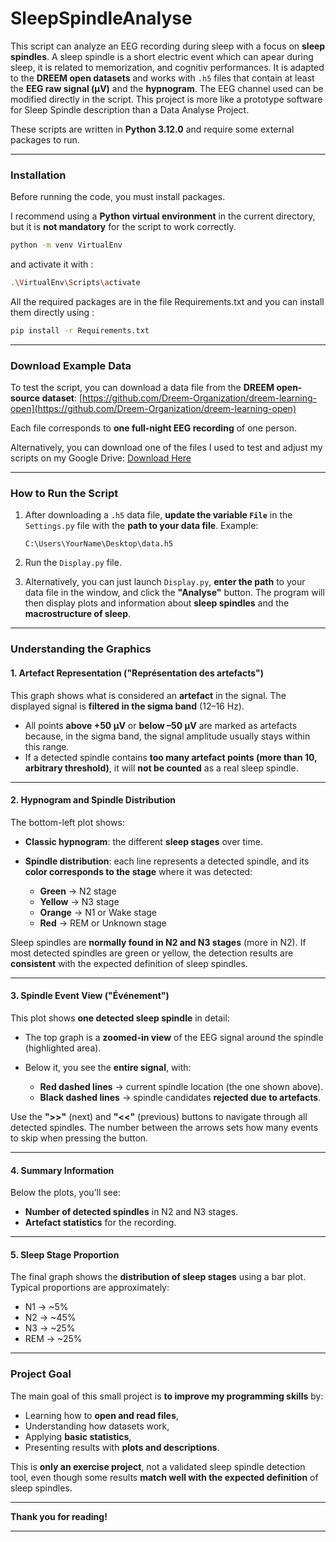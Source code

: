 # **SleepSpindleAnalyse**

This script can analyze an EEG recording during sleep with a focus on **sleep spindles**. A sleep spindle is a short electric event which can apear during sleep, it is related to memorization, and cognitiv performances. 
It is adapted to the **DREEM open datasets** and works with `.h5` files that contain at least the **EEG raw signal (µV)** and the **hypnogram**.
The EEG channel used can be modified directly in the script. This project is more like a prototype software for Sleep Spindle description than a Data Analyse Project.

These scripts are written in **Python 3.12.0** and require some external packages to run.

---

### **Installation**

Before running the code, you must install packages.

I recommend using a **Python virtual environment** in the current directory, but it is **not mandatory** for the script to work correctly.

```bash
python -m venv VirtualEnv
```
and activate it with :

```bash
.\VirtualEnv\Scripts\activate
```

All the required packages are in the file Requirements.txt and you can install them directly using :

```bash
pip install -r Requirements.txt
```

---

### **Download Example Data**

To test the script, you can download a data file from the **DREEM open-source dataset**:
[https://github.com/Dreem-Organization/dreem-learning-open](https://github.com/Dreem-Organization/dreem-learning-open)

Each file corresponds to **one full-night EEG recording** of one person.

Alternatively, you can download one of the files I used to test and adjust my scripts on my Google Drive: [Download Here](https://drive.google.com/uc?export=download&id=1E42RW1AsX6By_oXP5eRR6ONXeyKraps-)

---

### **How to Run the Script**

1. After downloading a `.h5` data file, **update the variable `File`** in the `Settings.py` file with the **path to your data file**.
   Example:

   ```
   C:\Users\YourName\Desktop\data.h5
   ```
2. Run the `Display.py` file.
3. Alternatively, you can just launch `Display.py`, **enter the path** to your data file in the window, and click the **"Analyse"** button.
   The program will then display plots and information about **sleep spindles** and the **macrostructure of sleep**.

---

### **Understanding the Graphics**

#### **1. Artefact Representation ("Représentation des artefacts")**

This graph shows what is considered an **artefact** in the signal.
The displayed signal is **filtered in the sigma band** (12–16 Hz).

* All points **above +50 µV** or **below –50 µV** are marked as artefacts because, in the sigma band, the signal amplitude usually stays within this range.
* If a detected spindle contains **too many artefact points (more than 10, arbitrary threshold)**, it will **not be counted** as a real sleep spindle.

---

#### **2. Hypnogram and Spindle Distribution**

The bottom-left plot shows:

* **Classic hypnogram**: the different **sleep stages** over time.
* **Spindle distribution**: each line represents a detected spindle, and its **color corresponds to the stage** where it was detected:

  * **Green** → N2 stage
  * **Yellow** → N3 stage
  * **Orange** → N1 or Wake stage
  * **Red** → REM or Unknown stage

Sleep spindles are **normally found in N2 and N3 stages** (more in N2).
If most detected spindles are green or yellow, the detection results are **consistent** with the expected definition of sleep spindles.

---

#### **3. Spindle Event View ("Événement")**

This plot shows **one detected sleep spindle** in detail:

* The top graph is a **zoomed-in view** of the EEG signal around the spindle (highlighted area).
* Below it, you see the **entire signal**, with:

  * **Red dashed lines** → current spindle location (the one shown above).
  * **Black dashed lines** → spindle candidates **rejected due to artefacts**.

Use the **">>"** (next) and **"<<"** (previous) buttons to navigate through all detected spindles.
The number between the arrows sets how many events to skip when pressing the button.

---

#### **4. Summary Information**

Below the plots, you’ll see:

* **Number of detected spindles** in N2 and N3 stages.
* **Artefact statistics** for the recording.

---

#### **5. Sleep Stage Proportion**

The final graph shows the **distribution of sleep stages** using a bar plot.
Typical proportions are approximately:

* N1 → \~5%
* N2 → \~45%
* N3 → \~25%
* REM → \~25%

---

### **Project Goal**

The main goal of this small project is **to improve my programming skills** by:

* Learning how to **open and read files**,
* Understanding how datasets work,
* Applying **basic statistics**,
* Presenting results with **plots and descriptions**.

This is **only an exercise project**, not a validated sleep spindle detection tool, even though some results **match well with the expected definition** of sleep spindles.

---

**Thank you for reading!**

---



  

